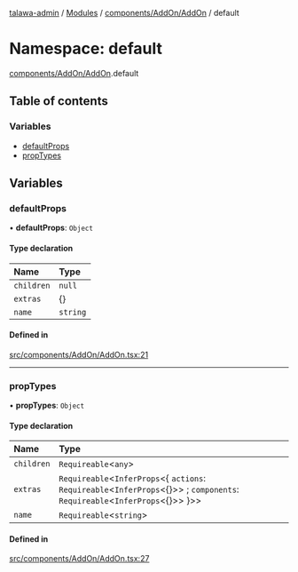 [talawa-admin](../README.md) / [Modules](../modules.md) / [components/AddOn/AddOn](components_AddOn_AddOn.md) / default

# Namespace: default

[components/AddOn/AddOn](components_AddOn_AddOn.md).default

## Table of contents

### Variables

- [defaultProps](components_AddOn_AddOn.default.md#defaultprops)
- [propTypes](components_AddOn_AddOn.default.md#proptypes)

## Variables

### defaultProps

• **defaultProps**: `Object`

#### Type declaration

| Name | Type |
| :------ | :------ |
| `children` | ``null`` |
| `extras` | \{\} |
| `name` | `string` |

#### Defined in

[src/components/AddOn/AddOn.tsx:21](https://github.com/PalisadoesFoundation/talawa-admin/blob/b619a0d/src/components/AddOn/AddOn.tsx#L21)

___

### propTypes

• **propTypes**: `Object`

#### Type declaration

| Name | Type |
| :------ | :------ |
| `children` | `Requireable`\<`any`\> |
| `extras` | `Requireable`\<`InferProps`\<\{ `actions`: `Requireable`\<`InferProps`\<\{\}\>\> ; `components`: `Requireable`\<`InferProps`\<\{\}\>\>  \}\>\> |
| `name` | `Requireable`\<`string`\> |

#### Defined in

[src/components/AddOn/AddOn.tsx:27](https://github.com/PalisadoesFoundation/talawa-admin/blob/b619a0d/src/components/AddOn/AddOn.tsx#L27)
